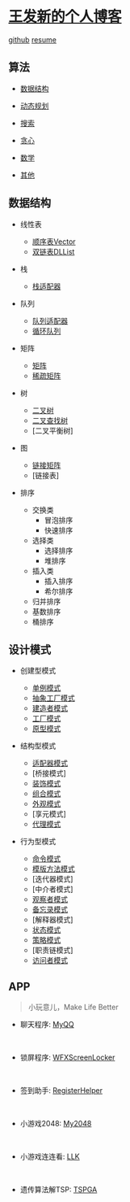 # [王发新的个人博客](https://faxinwang.github.io/)

[github](https://github.com/faxinwang)
[resume](files/MyResume.html)

## 算法

* [数据结构](links/algorithms/dataStructure.html)

* [动态规划](links/algorithms/dp.html)

* [搜索](links/algorithms/search.html)

* [贪心](links/algorithms/greedy.html)

* [数学](links/algorithms/math.html)

* [其他](links/algorithms/others.html)

## 数据结构

* 线性表
  * [顺序表Vector](https://github.com/faxinwang/DataStructure/blob/master/cpp/Vector/Vector.hpp)
  * [双链表DLList](https://github.com/faxinwang/DataStructure/blob/master/cpp/List/DLList.hpp)

* 栈
  * [栈适配器](https://github.com/faxinwang/DataStructure/blob/master/cpp/Stack/Stack.hpp)

* 队列
  * [队列适配器](https://github.com/faxinwang/DataStructure/blob/master/cpp/Queue/Queue.hpp)
  * [循环队列](https://github.com/faxinwang/DataStructure/blob/master/cpp/Queue/CircularQueue.hpp)

* 矩阵
  * [矩阵](https://github.com/faxinwang/DataStructure/blob/master/cpp/Matrixs/Matrix.hpp)
  * [稀疏矩阵](https://github.com/faxinwang/DataStructure/blob/master/cpp/Matrixs/MatrixTriple.hpp)

* 树
  * [二叉树](https://github.com/faxinwang/DataStructure/blob/master/cpp/Tree/BinTree.hpp)
  * [二叉查找树](https://github.com/faxinwang/DataStructure/blob/master/cpp/Tree/BST.hpp)
  * [二叉平衡树]

* 图
  * [链接矩阵](https://github.com/faxinwang/DataStructure/blob/master/cpp/Graph/MatrixGraph.hpp)
  * [链接表]

* 排序
  * 交换类
    * 冒泡排序
    * 快速排序
  * 选择类
    * 选择排序
    * 堆排序
  * 插入类
    * 插入排序
    * 希尔排序
  * 归并排序
  * 基数排序
  * 桶排序

## 设计模式

* 创建型模式
  * [单例模式](https://github.com/faxinwang/JavaNote/tree/master/DesignPattern/Singleton)
  * [抽象工厂模式](https://github.com/faxinwang/JavaNote/tree/master/DesignPattern/abstractFactory)
  * [建造者模式](https://github.com/faxinwang/JavaNote/tree/master/DesignPattern/builder)
  * [工厂模式](https://github.com/faxinwang/JavaNote/tree/master/DesignPattern/simpleFactory)
  * [原型模式](https://github.com/faxinwang/JavaNote/tree/master/DesignPattern/prototype)

* 结构型模式
  * [适配器模式](https://github.com/faxinwang/JavaNote/tree/master/DesignPattern/adapter)
  * [桥接模式]
  * [装饰模式](https://github.com/faxinwang/JavaNote/tree/master/DesignPattern/decorator)
  * [组合模式](https://github.com/faxinwang/JavaNote/tree/master/DesignPattern/composite)
  * [外观模式](https://github.com/faxinwang/JavaNote/tree/master/DesignPattern/facade)
  * [享元模式]
  * [代理模式](https://github.com/faxinwang/JavaNote/tree/master/DesignPattern/proxy)

* 行为型模式
  * [命令模式](https://github.com/faxinwang/JavaNote/tree/master/DesignPattern/command)
  * [模版方法模式](https://github.com/faxinwang/JavaNote/tree/master/DesignPattern/templateMethod)
  * [迭代器模式]
  * [中介者模式]
  * [观察者模式](https://github.com/faxinwang/JavaNote/tree/master/DesignPattern/observer)
  * [备忘录模式](https://github.com/faxinwang/JavaNote/tree/master/DesignPattern/memento)
  * [解释器模式]
  * [状态模式](https://github.com/faxinwang/JavaNote/tree/master/DesignPattern/state)
  * [策略模式](https://github.com/faxinwang/JavaNote/tree/master/DesignPattern/strategy)
  * [职责链模式]
  * [访问者模式](https://github.com/faxinwang/JavaNote/tree/master/DesignPattern/visitor)

## APP

>小玩意儿，Make Life Better

* 聊天程序: [MyQQ](https://github.com/faxinwang/MyQQ)
<br>

* 锁屏程序: [WFXScreenLocker](https://github.com/faxinwang/WFXScreenLocker)
<br>

* 签到助手: [RegisterHelper](https://github.com/faxinwang/RegisterHelper)
<br>

* 小游戏2048: [My2048](https://github.com/faxinwang/My2048)
<br>

* 小游戏连连看: [LLK](https://github.com/faxinwang/LLK)
<br>

* 遗传算法解TSP: [TSPGA](https://github.com/faxinwang/TSPGA)
<br>